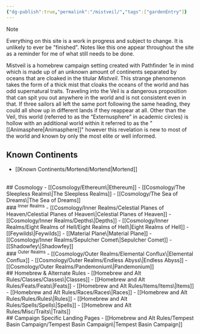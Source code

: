 ```yaml
---
{"dg-publish":true,"permalink":"/mistveil/","tags":["gardenEntry"]}
---
```


> [!NOTE] 
> Everything on this site is a work in progress and subject to change. It is unlikely to ever be "finished". Notes like this one appear throughout the site as a reminder for me of what still needs to be done.

Mistveil is a homebrew campaign setting created with Pathfinder 1e in mind which is made up of an unknown amount of continents separated by oceans that are cloaked in the titular _Mistveil_. This strange phenomenon takes the form of a thick mist that cloaks the oceans of the world and has odd supernatural traits. Traveling into the Veil is a dangerous proposition that can spit you out anywhere in the world and is not consistent even in that. If three sailors all left the same port following the same heading, they could all show up in different lands if they reappear at all. Other than the Veil, this world (referred to as the “Externusphere” in academic circles) is hollow with an additional world within it referred to as the "[[Animasphere\|Animasphere]]" however this revelation is new to most of the world and known by only the most elite or well informed.

## Known Continents
- [[Known Continents/Mortend/Mortend\|Mortend]]
<br>
## Cosmology
- [[Cosmology/Ethereum\|Ethereum]]
- [[Cosmology/The Sleepless Realms\|The Sleepless Realms]]
- [[Cosmology/The Sea of Dreams\|The Sea of Dreams]]
<br>
### <sup> Inner Realms</sup>
- [[Cosmology/Inner Realms/Celestial Planes of Heaven/Celestial Planes of Heaven\|Celestial Planes of Heaven]]
- [[Cosmology/Inner Realms/Depths\|Depths]]
- [[Cosmology/Inner Realms/Eight Realms of Hell/Eight Realms of Hell\|Eight Realms of Hell]]
- [[Feywilds\|Feywilds]]
- [[Material Plane\|Material Plane]]
- [[Cosmology/Inner Realms/Sepulcher Comet\|Sepulcher Comet]]
- [[Shadowfey\|Shadowfey]]
<br>
### <sup> Outer Realms</sup>
- [[Cosmology/Outer Realms/Elemental Conflux\|Elemental Conflux]]
- [[Cosmology/Outer Realms/Endless Abyss\|Endless Abyss]]
- [[Cosmology/Outer Realms/Pandemonium\|Pandemonium]]
<br>
## Homebrew & Alternate Rules
- [[Homebrew and Alt Rules/Classes/Classes\|Classes]]
- [[Homebrew and Alt Rules/Feats/Feats\|Feats]]
- [[Homebrew and Alt Rules/Items/Items\|Items]]
- [[Homebrew and Alt Rules/Races/Races\|Races]]
- [[Homebrew and Alt Rules/Rules/Rules\|Rules]]
- [[Homebrew and Alt Rules/Spells/Spells\|Spells]]
- [[Homebrew and Alt Rules/Misc/Traits\|Traits]]
<br>
## Campaign Specific Landing Pages
- [[Homebrew and Alt Rules/Tempest Basin Campaign/Tempest Basin Campaign\|Tempest Basin Campaign]]